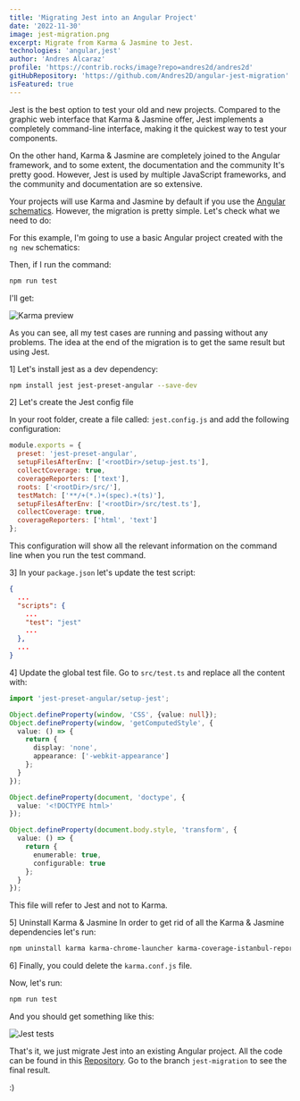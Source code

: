 ```yaml
---
title: 'Migrating Jest into an Angular Project'
date: '2022-11-30'
image: jest-migration.png
excerpt: Migrate from Karma & Jasmine to Jest.
technologies: 'angular,jest'
author: 'Andres Alcaraz'
profile: 'https://contrib.rocks/image?repo=andres2d/andres2d'
gitHubRepository: 'https://github.com/Andres2D/angular-jest-migration'
isFeatured: true
---
```


Jest is the best option to test your old and new projects. Compared to the graphic web interface that Karma & Jasmine offer, 
Jest implements a completely command-line interface, making it the quickest way to test your components.

On the other hand, Karma & Jasmine are completely joined to the Angular framework, and to some extent, the documentation and the community
It's pretty good. However, Jest is used by multiple JavaScript frameworks, and the community and documentation are so extensive.

Your projects will use Karma and Jasmine by default if you use the [Angular schematics](https://angular.io/guide/schematics). However, the migration is pretty simple. Let's check what we need to do:

For this example, I'm going to use a basic Angular project created with the `ng new` schematics:

Then, if I run the command:
```bash
npm run test
```
I'll get:

![Karma preview](karma-preview.png=996x429)

As you can see, all my test cases are running and passing without any problems. The idea at the end
of the migration is to get the same result but using Jest.


1] Let's install jest as a dev dependency:

```bash
npm install jest jest-preset-angular --save-dev
```

2] Let's create the Jest config file

In your root folder, create a file called: `jest.config.js` and add the following configuration:

```javascript
module.exports = {
  preset: 'jest-preset-angular',
  setupFilesAfterEnv: ['<rootDir>/setup-jest.ts'],
  collectCoverage: true,
  coverageReporters: ['text'],
  roots: ['<rootDir>/src/'],
  testMatch: ['**/+(*.)+(spec).+(ts)'],
  setupFilesAfterEnv: ['<rootDir>/src/test.ts'],
  collectCoverage: true,
  coverageReporters: ['html', 'text']
};
```

This configuration will show all the relevant information on the command line when you run the test command.

3] In your `package.json` let's update the test script:
```json
{
  ...
  "scripts": {
    ...
    "test": "jest"
    ...
  },
  ...
}
```

4] Update the global test file. Go to `src/test.ts` and replace all the content with:
```ts
import 'jest-preset-angular/setup-jest';

Object.defineProperty(window, 'CSS', {value: null});
Object.defineProperty(window, 'getComputedStyle', {
  value: () => {
    return {
      display: 'none',
      appearance: ['-webkit-appearance']
    };
  }
});

Object.defineProperty(document, 'doctype', {
  value: '<!DOCTYPE html>'
});

Object.defineProperty(document.body.style, 'transform', {
  value: () => {
    return {
      enumerable: true,
      configurable: true
    };
  }
});
```

This file will refer to Jest and not to Karma.

5] Uninstall Karma & Jasmine
In order to get rid of all the Karma & Jasmine dependencies let's run:
```bash
npm uninstall karma karma-chrome-launcher karma-coverage-istanbul-reporter karma-jasmine karma-jasmine-html-reporter
```

6] Finally, you could delete the `karma.conf.js` file.

Now, let's run:
```bash
npm run test
```

And you should get something like this:

![Jest tests](jest-tests.gif=600x406)

That's it, we just migrate Jest into an existing Angular project. All the code can be found in this
[Repository](https://github.com/Andres2D/angular-jest-migration). Go to the branch `jest-migration` to see the final result.

:)
